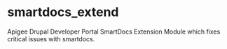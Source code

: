 # smartdocs_extend
Apigee Drupal Developer Portal SmartDocs Extension Module which fixes critical issues with smartdocs.

